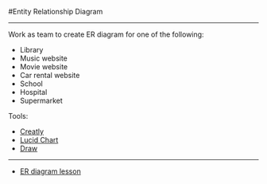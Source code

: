 #Entity Relationship Diagram
<hr> 

Work as team to create ER diagram for one of the following:
- Library
- Music website
- Movie website
- Car rental website
- School
- Hospital
- Supermarket


Tools:
- [Creatly](https://creately.com/)
- [Lucid Chart](https://www.lucidchart.com/pages/examples/er-diagram-tool)
- [Draw](https://www.draw.io/)
<hr>


- [ER diagram lesson](https://github.com/sei-relativity/lesson-w07d05-Entity-Relationship-Diagram)